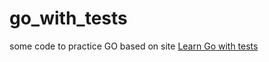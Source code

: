 # go_with_tests

some code to practice GO based on site [Learn Go with tests](https://quii.gitbook.io/learn-go-with-tests/)